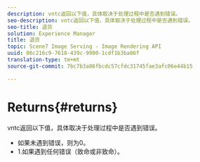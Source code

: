 ```yaml
---
description: vntc返回以下值，具体取决于处理过程中是否遇到错误。
seo-description: vntc返回以下值，具体取决于处理过程中是否遇到错误。
seo-title: 退货
solution: Experience Manager
title: 退货
topic: Scene7 Image Serving - Image Rendering API
uuid: 06c216c9-7618-439c-9900-1cdf1b3ba06f
translation-type: tm+mt
source-git-commit: 7bc7b3a86fbcdc57cfdc31745fae3afc06e44b15

---
```



# Returns{#returns}

vntc返回以下值，具体取决于处理过程中是否遇到错误。

* 如果未遇到错误，则为0。
* 1.如果遇到任何错误（致命或非致命）。

